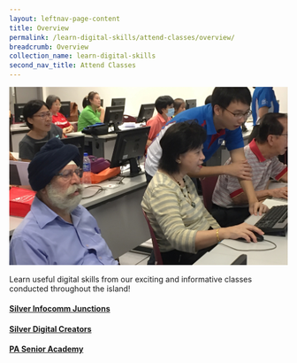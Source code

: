 ```yaml
---
layout: leftnav-page-content
title: Overview
permalink: /learn-digital-skills/attend-classes/overview/
breadcrumb: Overview
collection_name: learn-digital-skills
second_nav_title: Attend Classes
---
```


![picture](/images/learn-digital-skills/attend-classes.jpg)

Learn useful digital skills from our exciting and informative classes conducted throughout the island! <br>
#### [Silver Infocomm Junctions](/learn-digital-skills/attend-classes/silver-infocomm-junctions/)<br>
#### [Silver Digital Creators](/learn-digital-skills/attend-classes/silver-digital-creators/)<br>
#### [PA Senior Academy](/learn-digital-skills/attend-classes/pa-silver-academy/)<br>

